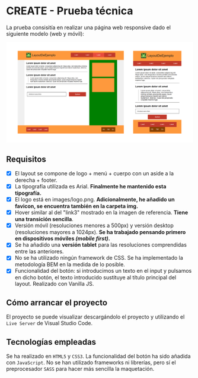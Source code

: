 # CREATE - Prueba técnica

La prueba consisitía en realizar una página web responsive dado el siguiente modelo (web y móvil):

![alt text](./img/create-test.jpg)

## Requisitos

- [x] El layout se compone de logo + menú + cuerpo con un aside a la derecha + footer.
- [x] La tipografía utilizada es Arial. **Finalmente he mantenido esta tipografía.**
- [x] El logo está en images/logo.png. **Adicionalmente, he añadido un favicon, se encuentra también en la carpeta img.**
- [x] Hover similar al del "link3" mostrado en la imagen de referencia. **Tiene una transición sencilla**.
- [x] Versión móvil (resoluciones menores a 500px) y versión desktop (resoluciones mayores a 1024px). **Se ha trabajado pensando primero en dispositivos móviles _(mobile first)_.**
- [x] Se ha añadido una **versión tablet** para las resoluciones comprendidas entre las anteriores.
- [x] No se ha utilizado ningún framework de CSS. Se ha implementado la metodología BEM en la medida de lo posible.
- [x] Funcionalidad del botón: si introducimos un texto en el input y pulsamos en dicho botón, el texto introducido sustituye al título principal del layout. Realizado con Vanilla JS.

## Cómo arrancar el proyecto

El proyecto se puede visualizar descargándolo el proyecto y utilizando el `Live Server` de Visual Studio Code.

## Tecnologías empleadas

Se ha realizado en `HTML5` y `CSS3`. La funcionalidad del botón ha sido añadida con `JavaScript`.
No se han utilizado frameworks ni librerías, pero sí el preprocesador `SASS` para hacer más sencilla la maquetación.
